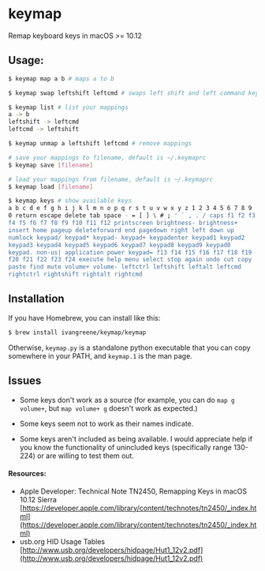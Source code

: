# keymap
Remap keyboard keys in macOS >= 10.12

## Usage:
```bash
$ keymap map a b # maps a to b

$ keymap swap leftshift leftcmd # swaps left shift and left command keys

$ keymap list # list your mappings
a -> b
leftshift -> leftcmd
leftcmd -> leftshift

$ keymap unmap a leftshift leftcmd # remove mappings

# save your mappings to filename, default is ~/.keymaprc
$ keymap save [filename]

# load your mappings from filename, default is ~/.keymaprc
$ keymap load [filename]

$ keymap keys # show available keys
a b c d e f g h i j k l m n o p q r s t u v w x y z 1 2 3 4 5 6 7 8 9
0 return escape delete tab space - = [ ] \ # ; ' ` , . / caps f1 f2 f3
f4 f5 f6 f7 f8 f9 f10 f11 f12 printscreen brightness- brightness+
insert home pageup deleteforward end pagedown right left down up
numlock keypad/ keypad* keypad- keypad+ keypadenter keypad1 keypad2
keypad3 keypad4 keypad5 keypad6 keypad7 keypad8 keypad9 keypad0
keypad. non-us| application power keypad= f13 f14 f15 f16 f17 f18 f19
f20 f21 f22 f23 f24 execute help menu select stop again undo cut copy
paste find mute volume+ volume- leftctrl leftshift leftalt leftcmd
rightctrl rightshift rightalt rightcmd
```

## Installation
If you have Homebrew, you can install like this:

```bash
$ brew install ivangreene/keymap/keymap
```

Otherwise, `keymap.py` is a standalone python executable that you can copy
somewhere in your PATH, and `keymap.1` is the man page.

## Issues
- Some keys don't work as a source (for example, you can do `map g volume+`,
  but `map volume+ g` doesn't work as expected.)

- Some keys seem not to work as their names indicate.

- Some keys aren't included as being available. I would appreciate help if you know the functionality of unincluded keys (specifically range 130-224) or are willing to test them out.

#### Resources:
- Apple Developer: Technical Note TN2450, Remapping Keys in macOS 10.12 Sierra [https://developer.apple.com/library/content/technotes/tn2450/_index.html](https://developer.apple.com/library/content/technotes/tn2450/_index.html)
- usb.org HID Usage Tables [http://www.usb.org/developers/hidpage/Hut1_12v2.pdf](http://www.usb.org/developers/hidpage/Hut1_12v2.pdf)
